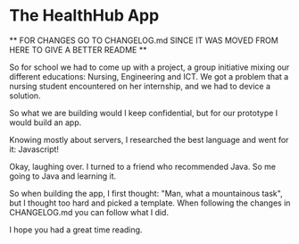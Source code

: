 # The HealthHub App

** FOR CHANGES GO TO CHANGELOG.md SINCE IT WAS MOVED FROM HERE TO GIVE A BETTER README **

So for school we had to come up with a project, a group initiative mixing our different educations: Nursing, Engineering and ICT. 
We got a problem that a nursing student encountered on her internship, and we had to device a solution.

So what we are building would I keep confidential, but for our prototype I would build an app.

Knowing mostly about servers, I researched the best language and went for it: Javascript!

Okay, laughing over. I turned to a friend who recommended Java.
So me going to Java and learning it.

So when building the app, I first thought: "Man, what a mountainous task", but I thought too hard and picked a template.
When following the changes in CHANGELOG.md you can follow what I did.

I hope you had a great time reading.
